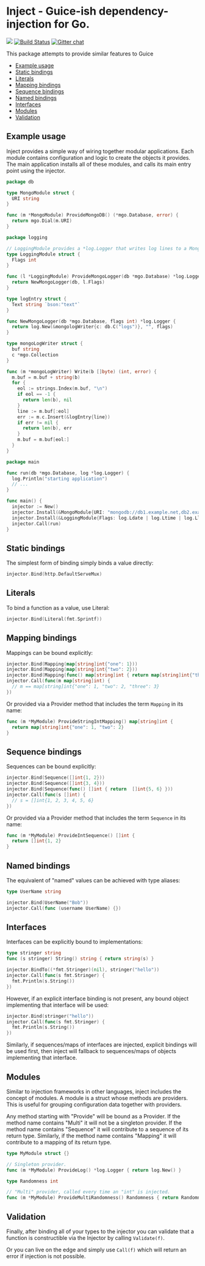 # Inject - Guice-ish dependency-injection for Go.
[![](https://godoc.org/github.com/alecthomas/inject?status.svg)](http://godoc.org/github.com/alecthomas/inject) [![Build Status](https://travis-ci.org/alecthomas/inject.png)](https://travis-ci.org/alecthomas/inject) [![Gitter chat](https://badges.gitter.im/alecthomas.png)](https://gitter.im/alecthomas/Lobby)

This package attempts to provide similar features to Guice

<!-- MarkdownTOC -->

- [Example usage](#example-usage)
- [Static bindings](#static-bindings)
- [Literals](#literals)
- [Mapping bindings](#mapping-bindings)
- [Sequence bindings](#sequence-bindings)
- [Named bindings](#named-bindings)
- [Interfaces](#interfaces)
- [Modules](#modules)
- [Validation](#validation)

<!-- /MarkdownTOC -->

## Example usage

Inject provides a simple way of wiring together modular applications. Each module contains configuration and logic to create the objects it provides. The main application installs all of these modules, and calls its main entry point using the injector.

```go
package db

type MongoModule struct {
  URI string
}

func (m *MongoModule) ProvideMongoDB() (*mgo.Database, error) {
  return mgo.Dial(m.URI)
}
```

```go
package logging

// LoggingModule provides a *log.Logger that writes log lines to a Mongo collection.
type LoggingModule struct {
  Flags int
}

func (l *LoggingModule) ProvideMongoLogger(db *mgo.Database) *log.Logger {
  return NewMongoLogger(db, l.Flags)
}

type logEntry struct {
  Text string `bson:"text"`
}

func NewMongoLogger(db *mgo.Database, flags int) *log.Logger {
  return log.New(&mongologWriter{c: db.C("logs")}, "", flags)
}

type mongoLogWriter struct {
  buf string
  c *mgo.Collection
}

func (m *mongoLogWriter) Write(b []byte) (int, error) {
  m.buf = m.buf + string(b)
  for {
    eol := strings.Index(m.buf, "\n")
    if eol == -1 {
      return len(b), nil
    }
    line := m.buf[:eol]
    err := m.c.Insert(&logEntry{line})
    if err != nil {
      return len(b), err
    }
    m.buf = m.buf[eol:]
  }
}
```

```go
package main

func run(db *mgo.Database, log *log.Logger) {
  log.Println("starting application")
  // ...
}

func main() {
  injector := New()
  injector.Install(&MongoModule{URI: "mongodb://db1.example.net,db2.example.net:2500/?replicaSet=test&connectTimeoutMS=300000"""})
  injector.Install(&LoggingModule{Flags: log.Ldate | log.Ltime | log.Llongfile})
  injector.Call(run)
}
```

## Static bindings

The simplest form of binding simply binds a value directly:

```go
injector.Bind(http.DefaultServeMux)
```

## Literals

To bind a function as a value, use Literal:

```go
injector.Bind(Literal(fmt.Sprintf))
```

## Mapping bindings

Mappings can be bound explicitly:

```go
injector.Bind(Mapping(map[string]int{"one": 1}))
injector.Bind(Mapping(map[string]int{"two": 2}))
injector.Bind(Mapping(func() map[string]int { return map[string]int{"three": 3} }))
injector.Call(func(m map[string]int) {
  // m == map[string]int{"one": 1, "two": 2, "three": 3}
})
```

Or provided via a Provider method that includes the term `Mapping` in its name:

```go
func (m *MyModule) ProvideStringIntMapping() map[string]int {
  return map[string]int{"one": 1, "two": 2}
}
```

## Sequence bindings

Sequences can be bound explicitly:

```go
injector.Bind(Sequence([]int{1, 2}))
injector.Bind(Sequence([]int{3, 4}))
injector.Bind(Sequence(func() []int { return  []int{5, 6} }))
injector.Call(func(s []int) {
  // s = []int{1, 2, 3, 4, 5, 6}
})
```

Or provided via a Provider method that includes the term `Sequence` in its name:

```go
func (m *MyModule) ProvideIntSequence() []int {
  return []int{1, 2}
}
```

## Named bindings

The equivalent of "named" values can be achieved with type aliases:

```go
type UserName string

injector.Bind(UserName("Bob"))
injector.Call(func (username UserName) {})
```

## Interfaces

Interfaces can be explicitly bound to implementations:

```go
type stringer string
func (s stringer) String() string { return string(s) }

injector.BindTo((*fmt.Stringer)(nil), stringer("hello"))
injector.Call(func(s fmt.Stringer) {
  fmt.Println(s.String())
})
```

However, if an explicit interface binding is not present, any bound object implementing that interface will be used:

```go
injector.Bind(stringer("hello"))
injector.Call(func(s fmt.Stringer) {
  fmt.Println(s.String())
})
```

Similarly, if sequences/maps of interfaces are injected, explicit bindings will be used first, then inject will fallback to sequences/maps of objects implementing that interface.

## Modules

Similar to injection frameworks in other languages, inject includes the
concept of modules. A module is a struct whose methods are providers. This is
useful for grouping configuration data together with providers.

Any method starting with "Provide" will be bound as a Provider. If the method
name contains "Multi" it will not be a singleton provider. If the method name
contains "Sequence" it will contribute to a sequence of its return type.
Similarly, if the method name contains "Mapping" it will contribute to a
mapping of its return type.

```go
type MyModule struct {}

// Singleton provider.
func (m *MyModule) ProvideLog() *log.Logger { return log.New() }

type Randomness int

// "Multi" provider, called every time an "int" is injected.
func (m *MyModule) ProvideMultiRandomness() Randomness { return Randomness(rand.Int()) }
```

## Validation

Finally, after binding all of your types to the injector you can validate that
a function is constructible via the Injector by calling `Validate(f)`.

Or you can live on the edge and simply use `Call(f)` which will return an
error if injection is not possible.
